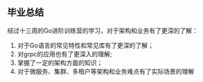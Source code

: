 ## 毕业总结
经过十三周的Go进阶训练营的学习，对于架构和业务有了更深的了解：
1. 对于Go语言的常见特性和常见库有了更深的了解；
2. 对grpc的应用也有了更深入的理解;
3. 掌握了一定的架构方面的知识；
4. 对于微服务、集群、多租户等架构和业务难点有了实际场景的理解